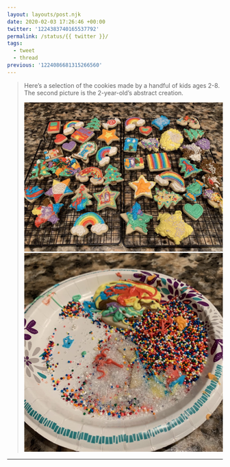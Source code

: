```yaml
---
layout: layouts/post.njk
date: 2020-02-03 17:26:46 +00:00
twitter: '1224383740165537792'
permalink: /status/{{ twitter }}/
tags: 
  - tweet
  - thread
previous: '1224086681315266560'
---
```


> Here’s a selection of the cookies made by a handful of kids ages 2-8. The second picture is the 2-year-old’s abstract creation. 
> 
> ![A variety of iced sugar cookies decorated with rainbow icing.](/img/1224383740165537792-EP3if-IVUAURPId.jpg)
> ![A paper plate with two cookies hidden underneath generous piles of icing and sprinkles.](/img/1224383740165537792-EP3if-HVUAQnDw_.jpg)

---
